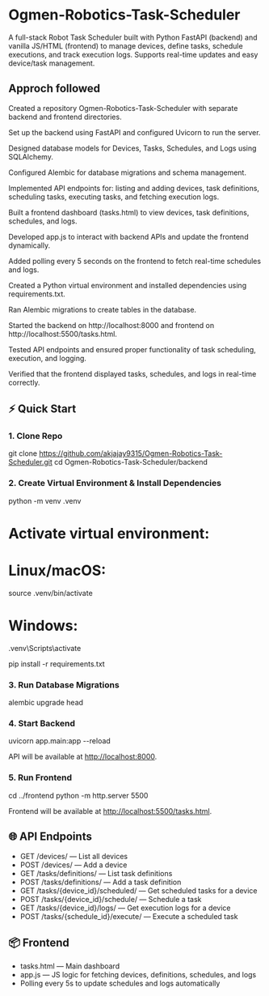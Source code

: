 # Ogmen-Robotics-Task-Scheduler
A full-stack Robot Task Scheduler built with Python FastAPI (backend) and vanilla JS/HTML (frontend) to manage devices, define tasks, schedule executions, and track execution logs. Supports real-time updates and easy device/task management.

## Approch followed
Created a repository Ogmen-Robotics-Task-Scheduler with separate backend and frontend directories.

Set up the backend using FastAPI and configured Uvicorn to run the server.

Designed database models for Devices, Tasks, Schedules, and Logs using SQLAlchemy.

Configured Alembic for database migrations and schema management.

Implemented API endpoints for: listing and adding devices, task definitions, scheduling tasks, executing tasks, and fetching execution logs.

Built a frontend dashboard (tasks.html) to view devices, task definitions, schedules, and logs.

Developed app.js to interact with backend APIs and update the frontend dynamically.

Added polling every 5 seconds on the frontend to fetch real-time schedules and logs.

Created a Python virtual environment and installed dependencies using requirements.txt.

Ran Alembic migrations to create tables in the database.

Started the backend on http://localhost:8000 and frontend on http://localhost:5500/tasks.html.

Tested API endpoints and ensured proper functionality of task scheduling, execution, and logging.

Verified that the frontend displayed tasks, schedules, and logs in real-time correctly.

## ⚡ Quick Start

### 1. Clone Repo

git clone https://github.com/akjajay9315/Ogmen-Robotics-Task-Scheduler.git
cd Ogmen-Robotics-Task-Scheduler/backend

### 2. Create Virtual Environment & Install Dependencies

python -m venv .venv

# Activate virtual environment:

# Linux/macOS:
source .venv/bin/activate

# Windows:
.venv\Scripts\activate

pip install -r requirements.txt


### 3. Run Database Migrations


alembic upgrade head

### 4. Start Backend

uvicorn app.main:app --reload


API will be available at [http://localhost:8000](http://localhost:8000).

### 5. Run Frontend

cd ../frontend
python -m http.server 5500


Frontend will be available at [http://localhost:5500/tasks.html](http://localhost:5500/tasks.html).

## 🌐 API Endpoints

* GET /devices/ — List all devices
* POST /devices/ — Add a device
* GET /tasks/definitions/ — List task definitions
* POST /tasks/definitions/ — Add a task definition
* GET /tasks/{device_id}/scheduled/ — Get scheduled tasks for a device
* POST /tasks/{device_id}/schedule/ — Schedule a task
* GET /tasks/{device_id}/logs/ — Get execution logs for a device
* POST /tasks/{schedule_id}/execute/ — Execute a scheduled task


## 📦 Frontend

* tasks.html — Main dashboard
* app.js — JS logic for fetching devices, definitions, schedules, and logs
* Polling every 5s to update schedules and logs automatically




